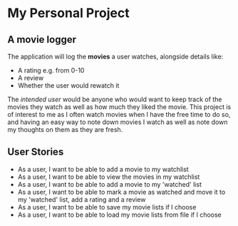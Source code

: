 # My Personal Project

## A movie logger

The application will log the **movies** a user watches, alongside
details like:
- A rating e.g. from 0-10
- A review
- Whether the user would rewatch it 

The *intended user* would be anyone who would want to 
keep track of the movies they watch as well as how much they 
liked the movie. This project is of interest to me as I often
watch movies when I have the free time to do so, and having an
easy way to note down movies I watch as well as note down my 
thoughts on them as they are fresh.

## User Stories
- As a user, I want to be able to add a movie to my watchlist
- As a user, I want to be able to view the movies in my watchlist
- As a user, I want to be able to add a movie to my 'watched' list
- As a user, I want to be able to mark a movie as watched and move 
it to my 'watched' list, add a rating and a review
- As a user, I want to be able to save my movie lists if I choose
- As a user, I want to be able to load my movie lists from file if I choose
